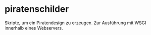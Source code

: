 piratenschilder
===============

Skripte, um ein Piratendesign zu erzeugen. Zur Ausführung mit WSGI
innerhalb eines Webservers.
